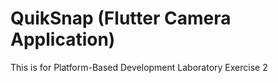 # QuikSnap (Flutter Camera Application)

This is for Platform-Based Development Laboratory Exercise 2

